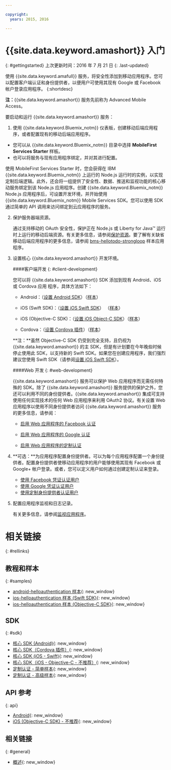 ```yaml
---

copyright:
  years: 2015, 2016

---
```



# {{site.data.keyword.amashort}} 入门
{: #gettingstarted}
上次更新时间：2016 年 7 月 21 日
{: .last-updated}

使用 {{site.data.keyword.amafull}} 服务，将安全性添加到移动应用程序。您可以配置客户端认证和身份提供者，以便用户可使用其现有 Google 或 Facebook 帐户登录应用程序。
{:shortdesc}

**注：**{{site.data.keyword.amashort}} 服务先前称为 Advanced Mobile Access。


要启动和运行 {{site.data.keyword.amashort}} 服务：

1. 使用 {{site.data.keyword.Bluemix_notm}} 仪表板，创建移动后端应用程序，或者配置现有的移动后端应用程序。
  - 您可以从 {{site.data.keyword.Bluemix_notm}} 目录中选择 **MobileFirst Services Starter** 样板。
  - 也可以将服务与现有应用程序绑定，并对其进行配置。

   使用 MobileFirst Services Starter 时，您会获得在 IBM {{site.data.keyword.Bluemix_notm}} 上运行的 Node.js 运行时的实例，以实现定制后端逻辑。此外，还会将一组提供了安全性、数据、推送和监视功能的核心移动服务绑定到该 Node.js 应用程序。创建 {{site.data.keyword.Bluemix_notm}} Node.js 应用程序后，可设置开发环境，并开始使用 {{site.data.keyword.Bluemix_notm}} Mobile Services SDK。您可以使用 SDK 通过简单的 API 调用来访问绑定到云应用程序的服务。
  
2. 保护服务器端资源。

   通过支持移动的 OAuth 安全性，保护正在 Node.js 或 Liberty for Java&trade; 运行时上运行的移动后端资源。有关更多信息，请参阅[保护资源](protecting-resources.html)。要了解有关缺省移动后端应用程序的更多信息，请参阅 [bms-hellotodo-strongloop](https://github.com/ibm-bluemix-mobile-services/bms-hellotodo-strongloop) 样本应用程序。

3. 设置核心 {{site.data.keyword.amashort}} 开发环境。
   
	####客户端开发
   {: #client-development}
   
	您可以将 {{site.data.keyword.amashort}} SDK 添加到现有 Android、iOS 或 Cordova 应用
程序，具体方法如下：
   * Android：（[设置 Android SDK](getting-started-android.html)）（[样本](https://github.com/ibm-bluemix-mobile-services/bms-samples-android-helloauthentication)）
  
   * iOS (Swift SDK)：（[设置 iOS Swift SDK](getting-started-ios-swift-sdk.html)）
      （[样本](https://github.com/ibm-bluemix-mobile-services/bms-samples-swift-helloauthentication)）
  
   * iOS (Objective-C SDK)：（[设置 iOS Object-C SDK](getting-started-ios.html)）（[样本](https://github.com/ibm-bluemix-mobile-services/bms-samples-ios-helloauthentication)）

   * Cordova：（[设置 Cordova 插件](getting-started-cordova.html)）（[样本](https://github.com/ibm-bluemix-mobile-services/bms-samples-cordova-helloauthentication)）
   
   **注：**虽然 Objective-C SDK 仍受到完全支持，且仍视为 {{site.data.keyword.amashort}} 的主 SDK，但是有计划要在今年晚些时候停止使用此 SDK，以支持新的 Swift SDK。如果您在创建应用程序，我们强烈建议您使用 Swift SDK（请参阅[设置 iOS Swift SDK](getting-started-ios-swift-sdk.html)）。

	####Web 开发
   {: #web-development}

   {{site.data.keyword.amashort}} 服务可以保护 Web 应用程序而无需任何特殊的 SDK。除了 {{site.data.keyword.amashort}} 服务提供的保护之外，您还可以利用不同的身份提供者。{{site.data.keyword.amashort}} 集成可支持使用任何实现技术的任何 Web 应用程序来利用 OAuth2 协议。有关设置 Web 应用程序以使用不同身份提供者访问 {{site.data.keyword.amashort}} 服务的更多信息，请参阅：

    * [启用 Web 应用程序的 Facebook 认证](facebook-auth-web.html)
              
    * [启用 Web 应用程序的 Google 认证](google-auth-web.html)
              
    * [启用 Web 应用程序的定制认证](custom-auth-web.html)
              
4. **可选：**为应用程序配置身份提供者。可以为每个应用程序配置一个身份提供者。配置身份提供者使移动应用程序的用户能够使用其现有 Facebook 或 Google+ 帐户登录。或者，您可以定义用户如何通过创建定制认证来登录。
   * [使用 Facebook 凭证认证用户](facebook-auth-overview.html)
   * [使用 Google 凭证认证用户](google-auth-overview.html)
   * [使用定制身份提供者认证用户](custom-auth.html)

5. 配置应用程序监视和日志记录。

    有关更多信息，请参阅[监视应用程序](app-monitoring.html)。

# 相关链接
{: #rellinks}

## 教程和样本
{: #samples}
* [android-helloauthentication 样本](https://github.com/ibm-bluemix-mobile-services/bms-samples-android-helloauthentication){: new_window}
* [ios-helloauthentication 样本 (Swift SDK)](https://github.com/ibm-bluemix-mobile-services/bms-samples-swift-helloauthentication){: new_window}
* [ios-helloauthentication 样本 (Objective-C SDK)](https://github.com/ibm-bluemix-mobile-services/bms-samples-ios-helloauthentication){: new_window}

## SDK
{: #sdk}
* [核心 SDK (Android)](https://github.com/ibm-bluemix-mobile-services/bms-clientsdk-android-core){: new_window}
* [核心 SDK（Cordova 插件）](https://github.com/ibm-bluemix-mobile-services/bms-clientsdk-cordova-plugin-core){: new_window}
* [核心 SDK (iOS - Swift)](https://github.com/ibm-bluemix-mobile-services/bms-clientsdk-swift-core){: new_window}
* [核心 SDK（iOS - Objective-C - 不推荐）](https://hub.jazz.net/git/bluemixmobilesdk/imf-ios-sdk/archive?revstr=master){: new_window}
* [定制认证 - 简单样本](https://github.com/ibm-bluemix-mobile-services/bms-mca-custom-identity-provider-sample){: new_window}
* [定制认证 - 高级样本](https://github.com/ibm-bluemix-mobile-services/bms-mca-custom-identity-provider-with-user-management){: new_window}

## API 参考
{: api}
* [Android](https://console.{DomainName}/docs/api/content/api/mobilefirst/android/core-api-doc/overview-summary.html){: new_window}
* [iOS (Objective-C SDK) - 不推荐](https://console.{DomainName}/docs/api/content/api/mobilefirst/ios/IMFCore_api-doc/html/index.html){: new_window}


## 相关链接
{: #general}
* [概述](overview.html){: new_window}
